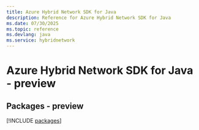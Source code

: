 ```yaml
---
title: Azure Hybrid Network SDK for Java
description: Reference for Azure Hybrid Network SDK for Java
ms.date: 07/30/2025
ms.topic: reference
ms.devlang: java
ms.service: hybridnetwork
---
```

# Azure Hybrid Network SDK for Java - preview
## Packages - preview
[!INCLUDE [packages](hybrid-network-index.md)]